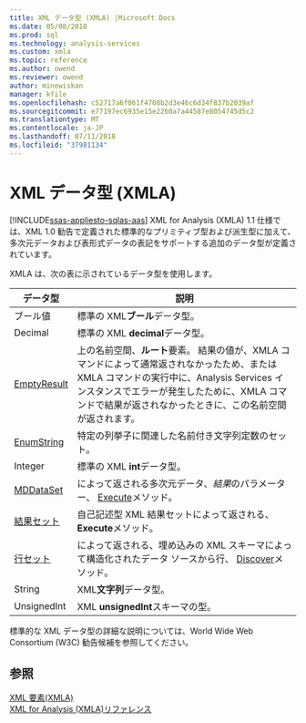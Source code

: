 ```yaml
---
title: XML データ型 (XMLA) |Microsoft Docs
ms.date: 05/08/2018
ms.prod: sql
ms.technology: analysis-services
ms.custom: xmla
ms.topic: reference
ms.author: owend
ms.reviewer: owend
author: minewiskan
manager: kfile
ms.openlocfilehash: c52717a6f061f4708b2d3e46c6d34f837b2039af
ms.sourcegitcommit: e77197ec6935e15e2260a7a44587e8054745d5c2
ms.translationtype: MT
ms.contentlocale: ja-JP
ms.lasthandoff: 07/11/2018
ms.locfileid: "37981134"
---
```

# <a name="xml-data-types-xmla"></a>XML データ型 (XMLA)
[!INCLUDE[ssas-appliesto-sqlas-aas](../../../includes/ssas-appliesto-sqlas-aas.md)]
  XML for Analysis (XMLA) 1.1 仕様では、XML 1.0 勧告で定義された標準的なプリミティブ型および派生型に加えて、多次元データおよび表形式データの表記をサポートする追加のデータ型が定義されています。  
  
 XMLA は、次の表に示されているデータ型を使用します。  
  
|データ型|説明|  
|----------------|-----------------|  
|ブール値|標準の XML**ブール**データ型。|  
|Decimal|標準の XML **decimal**データ型。|  
|[EmptyResult](../../../analysis-services/xmla/xml-data-types/emptyresult-data-type-xmla.md)|上の名前空間、**ルート**要素。 結果の値が、XMLA コマンドによって通常返されなかったため、または XMLA コマンドの実行中に、Analysis Services インスタンスでエラーが発生したために、XMLA コマンドで結果が返されなかったときに、この名前空間が返されます。|  
|[EnumString](../../../analysis-services/xmla/xml-data-types/enumstring-data-type-xmla.md)|特定の列挙子に関連した名前付き文字列定数のセット。|  
|Integer|標準の XML **int**データ型。|  
|[MDDataSet](../../../analysis-services/xmla/xml-data-types/mddataset-data-type-xmla.md)|によって返される多次元データ、*結果*のパラメーター、 [Execute](../../../analysis-services/xmla/xml-elements-methods-execute.md)メソッド。|  
|[結果セット](../../../analysis-services/xmla/xml-data-types/resultset-data-type-xmla.md)|自己記述型 XML 結果セットによって返される、 **Execute**メソッド。|  
|[行セット](../../../analysis-services/xmla/xml-data-types/rowset-data-type-xmla.md)|によって返される、埋め込みの XML スキーマによって構造化されたデータ ソースから行、 [Discover](../../../analysis-services/xmla/xml-elements-methods-discover.md)メソッド。|  
|String|XML**文字列**データ型。|  
|UnsignedInt|XML **unsignedInt**スキーマの型。|  
  
 標準的な XML データ型の詳細な説明については、World Wide Web Consortium (W3C) 勧告候補を参照してください。  
  
## <a name="see-also"></a>参照
 [XML 要素&#40;XMLA&#41;](http://msdn.microsoft.com/library/40ab2360-efb6-4ba6-bf23-e84964e51008)   
 [XML for Analysis &#40;XMLA&#41;リファレンス](../../../analysis-services/xmla/xml-for-analysis-xmla-reference.md)  
  
  
